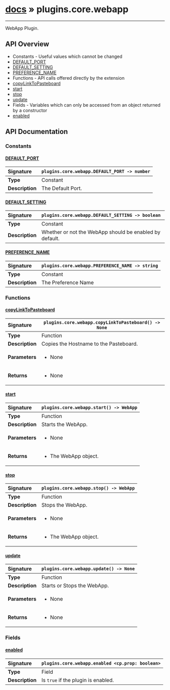 # [docs](index.md) » plugins.core.webapp
---

WebApp Plugin.

## API Overview
* Constants - Useful values which cannot be changed
 * [DEFAULT_PORT](#default_port)
 * [DEFAULT_SETTING](#default_setting)
 * [PREFERENCE_NAME](#preference_name)
* Functions - API calls offered directly by the extension
 * [copyLinkToPasteboard](#copylinktopasteboard)
 * [start](#start)
 * [stop](#stop)
 * [update](#update)
* Fields - Variables which can only be accessed from an object returned by a constructor
 * [enabled](#enabled)

## API Documentation

### Constants

#### [DEFAULT_PORT](#default_port)
| <span style="float: left;">**Signature**</span> | <span style="float: left;">`plugins.core.webapp.DEFAULT_PORT -> number` </span>                                                          |
| -----------------------------------------------------|---------------------------------------------------------------------------------------------------------|
| **Type**                                             | Constant                                                                                         |
| **Description**                                      | The Default Port.                                                                                         |

#### [DEFAULT_SETTING](#default_setting)
| <span style="float: left;">**Signature**</span> | <span style="float: left;">`plugins.core.webapp.DEFAULT_SETTING -> boolean` </span>                                                          |
| -----------------------------------------------------|---------------------------------------------------------------------------------------------------------|
| **Type**                                             | Constant                                                                                         |
| **Description**                                      | Whether or not the WebApp should be enabled by default.                                                                                         |

#### [PREFERENCE_NAME](#preference_name)
| <span style="float: left;">**Signature**</span> | <span style="float: left;">`plugins.core.webapp.PREFERENCE_NAME -> string` </span>                                                          |
| -----------------------------------------------------|---------------------------------------------------------------------------------------------------------|
| **Type**                                             | Constant                                                                                         |
| **Description**                                      | The Preference Name                                                                                         |

### Functions

#### [copyLinkToPasteboard](#copylinktopasteboard)
| <span style="float: left;">**Signature**</span> | <span style="float: left;">`plugins.core.webapp.copyLinkToPasteboard() -> None` </span>                                                          |
| -----------------------------------------------------|---------------------------------------------------------------------------------------------------------|
| **Type**                                             | Function                                                                                         |
| **Description**                                      | Copies the Hostname to the Pasteboard.                                                                                         |
| **Parameters**                                       | <ul><li>None</li></ul> |
| **Returns**                                          | <ul><li>None</li></ul>          |

#### [start](#start)
| <span style="float: left;">**Signature**</span> | <span style="float: left;">`plugins.core.webapp.start() -> WebApp` </span>                                                          |
| -----------------------------------------------------|---------------------------------------------------------------------------------------------------------|
| **Type**                                             | Function                                                                                         |
| **Description**                                      | Starts the WebApp.                                                                                         |
| **Parameters**                                       | <ul><li>None</li></ul> |
| **Returns**                                          | <ul><li>The WebApp object.</li></ul>          |

#### [stop](#stop)
| <span style="float: left;">**Signature**</span> | <span style="float: left;">`plugins.core.webapp.stop() -> WebApp` </span>                                                          |
| -----------------------------------------------------|---------------------------------------------------------------------------------------------------------|
| **Type**                                             | Function                                                                                         |
| **Description**                                      | Stops the WebApp.                                                                                         |
| **Parameters**                                       | <ul><li>None</li></ul> |
| **Returns**                                          | <ul><li>The WebApp object.</li></ul>          |

#### [update](#update)
| <span style="float: left;">**Signature**</span> | <span style="float: left;">`plugins.core.webapp.update() -> None` </span>                                                          |
| -----------------------------------------------------|---------------------------------------------------------------------------------------------------------|
| **Type**                                             | Function                                                                                         |
| **Description**                                      | Starts or Stops the WebApp.                                                                                         |
| **Parameters**                                       | <ul><li>None</li></ul> |
| **Returns**                                          | <ul><li>None</li></ul>          |

### Fields

#### [enabled](#enabled)
| <span style="float: left;">**Signature**</span> | <span style="float: left;">`plugins.core.webapp.enabled <cp.prop: boolean>` </span>                                                          |
| -----------------------------------------------------|---------------------------------------------------------------------------------------------------------|
| **Type**                                             | Field                                                                                         |
| **Description**                                      | Is `true` if the plugin is enabled.                                                                                         |


